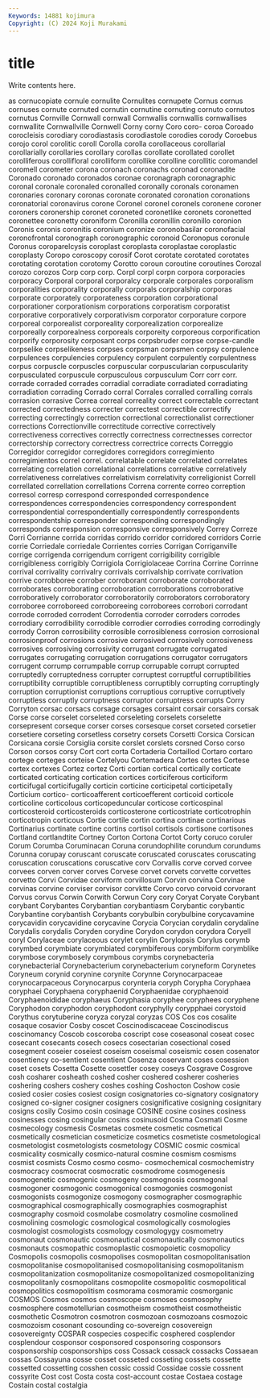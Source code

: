 ```yaml
---
Keywords: 14881 kojimura
Copyright: (C) 2024 Koji Murakami
---
```


# title

Write contents here.



as cornucopiate cornule cornulite Cornulites cornupete
Cornus cornus cornuses cornute cornuted cornutin cornutine cornuting cornuto cornutos
cornutus Cornville Cornwall cornwall Cornwallis cornwallis cornwallises cornwallite Cornwallville Cornwell
Corny corny Coro coro- coroa Coroado corocleisis corodiary corodiastasis corodiastole
corodies corody Coroebus corojo corol corolitic coroll Corolla corolla corollaceous
corollarial corollarially corollaries corollary corollas corollate corollated corollet corolliferous corollifloral
corolliform corollike corolline corollitic coromandel coromell corometer corona coronach coronachs
coronad coronadite Coronado coronado coronados coronae coronagraph coronagraphic coronal coronale
coronaled coronalled coronally coronals coronamen coronaries coronary coronas coronate coronated
coronation coronations coronatorial coronavirus corone Coronel coronel coronels coronene coroner
coroners coronership coronet coroneted coronetlike coronets coronetted coronettee coronetty coroniform
Coronilla coronillin coronillo coronion Coronis coronis coronitis coronium coronize coronobasilar
coronofacial coronofrontal coronograph coronographic coronoid Coronopus coronule Coronus coroparelcysis coroplast
coroplasta coroplastae coroplastic coroplasty Coropo coroscopy corosif Corot corotate corotated
corotates corotating corotation corotomy Corotto coroun coroutine coroutines Corozal corozo
corozos Corp corp corp. Corpl corpl corpn corpora corporacies corporacy
Corporal corporal corporalcy corporale corporales corporalism corporalities corporality corporally corporals
corporalship corporas corporate corporately corporateness corporation corporational corporationer corporationism corporations
corporatism corporatist corporative corporatively corporativism corporator corporature corpore corporeal corporealist
corporeality corporealization corporealize corporeally corporealness corporeals corporeity corporeous corporification corporify
corporosity corposant corps corpsbruder corpse corpse-candle corpselike corpselikeness corpses corpsman
corpsmen corpsy corpulence corpulences corpulencies corpulency corpulent corpulently corpulentness corpus
corpuscle corpuscles corpuscular corpuscularian corpuscularity corpusculated corpuscule corpusculous corpusculum Corr
corr corr. corrade corraded corrades corradial corradiate corradiated corradiating corradiation
corrading Corrado corral Corrales corralled corralling corrals corrasion corrasive Correa
correal correality correct correctable correctant corrected correctedness correcter correctest correctible
correctify correcting correctingly correction correctional correctionalist correctioner corrections Correctionville correctitude
corrective correctively correctiveness correctives correctly correctness correctnesses corrector correctorship correctory
correctress correctrice corrects Correggio Corregidor corregidor corregidores corregidors corregimiento corregimientos
correl correl. correlatable correlate correlated correlates correlating correlation correlational correlations
correlative correlatively correlativeness correlatives correlativism correlativity correligionist Correll correllated correllation
correllations Correna corrente correo correption corresol corresp correspond corresponded correspondence
correspondences correspondencies correspondency correspondent correspondential correspondentially correspondently correspondents correspondentship corresponder
corresponding correspondingly corresponds corresponsion corresponsive corresponsively Correy Correze Corri Corrianne
corrida corridas corrido corridor corridored corridors Corrie corrie Corriedale corriedale
Corrientes corries Corrigan Corriganville corrige corrigenda corrigendum corrigent corrigibility corrigible
corrigibleness corrigibly Corrigiola Corrigiolaceae Corrina Corrine Corrinne corrival corrivality corrivalry
corrivals corrivalship corrivate corrivation corrive corrobboree corrober corroborant corroborate corroborated
corroborates corroborating corroboration corroborations corroborative corroboratively corroborator corroboratorily corroborators corroboratory
corroboree corroboreed corroboreeing corroborees corrobori corrodant corrode corroded corrodent Corrodentia
corroder corroders corrodes corrodiary corrodibility corrodible corrodier corrodies corroding corrodingly
corrody Corron corrosibility corrosible corrosibleness corrosion corrosional corrosionproof corrosions corrosive
corrosived corrosively corrosiveness corrosives corrosiving corrosivity corrugant corrugate corrugated corrugates
corrugating corrugation corrugations corrugator corrugators corrugent corrump corrumpable corrup corrupable
corrupt corrupted corruptedly corruptedness corrupter corruptest corruptful corruptibilities corruptibility corruptible
corruptibleness corruptibly corrupting corruptingly corruption corruptionist corruptions corruptious corruptive corruptively
corruptless corruptly corruptness corruptor corruptress corrupts Corry Corryton corsac corsacs
corsage corsages corsaint corsair corsairs corsak Corse corse corselet corseleted
corseleting corselets corselette corsepresent corseque corser corses corsesque corset corseted
corsetier corsetiere corseting corsetless corsetry corsets Corsetti Corsica Corsican Corsicana
corsie Corsiglia corsite corslet corslets corsned Corso corso Corson corsos
corsy Cort cort corta Cortaderia Cortaillod Cortaro cortaro cortege corteges
corteise Cortelyou Cortemadera Cortes cortes Cortese cortex cortexes Cortez cortez
Corti cortian cortical cortically corticate corticated corticating cortication cortices corticiferous
corticiform corticifugal corticifugally corticin corticine corticipetal corticipetally Corticium cortico- corticoafferent
corticoefferent corticoid corticole corticoline corticolous corticopeduncular corticose corticospinal corticosteroid corticosteroids
corticosterone corticostriate corticotrophin corticotropin corticous Cortie cortile cortin cortina cortinae
cortinarious Cortinarius cortinate cortine cortins cortisol cortisols cortisone cortisones Cortland
cortlandtite Cortney Corton Cortona Cortot Corty coruco coruler Corum Corumba
Coruminacan Coruna corundophilite corundum corundums Corunna corupay coruscant coruscate coruscated
coruscates coruscating coruscation coruscations coruscative corv Corvallis corve corved corvee
corvees corven corver corves Corvese corvet corvets corvette corvettes corvetto
Corvi Corvidae corviform corvillosum Corvin corvina Corvinae corvinas corvine corviser
corvisor corvktte Corvo corvo corvoid corvorant Corvus corvus Corwin Corwith
Corwun Cory cory Coryat Coryate Corybant corybant Corybantes Corybantian corybantiasm
Corybantic corybantic Corybantine corybantish Corybants corybulbin corybulbine corycavamine corycavidin corycavidine
corycavine Corycia Corycian corydalin corydaline Corydalis corydalis Coryden corydine Corydon
corydon corydora Coryell coryl Corylaceae corylaceous corylet corylin Corylopsis Corylus
corymb corymbed corymbiate corymbiated corymbiferous corymbiform corymblike corymbose corymbosely corymbous
corymbs corynebacteria corynebacterial Corynebacterium corynebacterium coryneform Corynetes Coryneum corynid corynine
corynite Corynne Corynocarpaceae corynocarpaceous Corynocarpus corynteria coryph Corypha Coryphaea coryphaei
Coryphaena coryphaenid Coryphaenidae coryphaenoid Coryphaenoididae coryphaeus Coryphasia coryphee coryphees coryphene
Coryphodon coryphodon coryphodont coryphylly corypphaei corystoid Corythus corytuberine coryza coryzal
coryzas COS Cos cos cosalite cosaque cosavior Cosby coscet Coscinodiscaceae
Coscinodiscus coscinomancy Coscob coscoroba coscript cose coseasonal coseat cosec cosecant
cosecants cosech cosecs cosectarian cosectional cosed cosegment coseier coseiest coseism
coseismal coseismic cosen cosenator cosentiency co-sentient cosentient Cosenza coservant coses
cosession coset cosets Cosetta Cosette cosettler cosey coseys Cosgrave Cosgrove
cosh cosharer cosheath coshed cosher coshered cosherer cosheries coshering coshers
coshery coshes coshing Coshocton Coshow cosie cosied cosier cosies cosiest
cosign cosignatories co-signatory cosignatory cosigned co-signer cosigner cosigners cosignificative cosigning
cosignitary cosigns cosily Cosimo cosin cosinage COSINE cosine cosines cosiness
cosinesses cosing cosingular cosins cosinusoid Cosma Cosmati Cosme cosmecology cosmesis
Cosmetas cosmete cosmetic cosmetical cosmetically cosmetician cosmeticize cosmetics cosmetiste cosmetological
cosmetologist cosmetologists cosmetology COSMIC cosmic cosmical cosmicality cosmically cosmico-natural cosmine
cosmism cosmisms cosmist cosmists Cosmo cosmo cosmo- cosmochemical cosmochemistry cosmocracy
cosmocrat cosmocratic cosmodrome cosmogenesis cosmogenetic cosmogenic cosmogeny cosmognosis cosmogonal cosmogoner
cosmogonic cosmogonical cosmogonies cosmogonist cosmogonists cosmogonize cosmogony cosmographer cosmographic cosmographical
cosmographically cosmographies cosmographist cosmography cosmoid cosmolabe cosmolatry cosmoline cosmolined cosmolining
cosmologic cosmological cosmologically cosmologies cosmologist cosmologists cosmology cosmologygy cosmometry cosmonaut
cosmonautic cosmonautical cosmonautically cosmonautics cosmonauts cosmopathic cosmoplastic cosmopoietic cosmopolicy Cosmopolis
cosmopolis cosmopolises cosmopolitan cosmopolitanisation cosmopolitanise cosmopolitanised cosmopolitanising cosmopolitanism cosmopolitanization cosmopolitanize
cosmopolitanized cosmopolitanizing cosmopolitanly cosmopolitans cosmopolite cosmopolitic cosmopolitical cosmopolitics cosmopolitism cosmorama
cosmoramic cosmorganic COSMOS Cosmos cosmos cosmoscope cosmoses cosmosophy cosmosphere cosmotellurian
cosmotheism cosmotheist cosmotheistic cosmothetic Cosmotron cosmotron cosmozoan cosmozoans cosmozoic cosmozoism
cosonant cosounding co-sovereign cosovereign cosovereignty COSPAR cospecies cospecific cosphered cosplendor
cosplendour cosponsor cosponsored cosponsoring cosponsors cosponsorship cosponsorships coss Cossack cossack
cossacks Cossaean cossas Cossayuna cosse cosset cosseted cosseting cossets cossette
cossetted cossetting cosshen cossic cossid Cossidae cossie cossnent cossyrite Cost
cost Costa costa cost-account costae Costaea costage Costain costal costalgia

